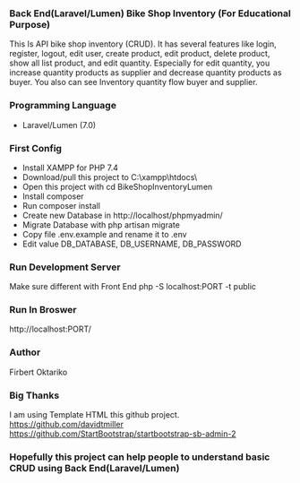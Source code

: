 ### Back End(Laravel/Lumen) Bike Shop Inventory (For Educational Purpose)
This Is API bike shop inventory (CRUD). It has several features like login, register, logout, edit user, create product, edit product, delete product, show all list product, and edit quantity. Especially for edit quantity, you increase quantity products as supplier and decrease quantity products as buyer. You also can see Inventory quantity flow buyer and supplier.

### Programming Language
- Laravel/Lumen (7.0)

### First Config
- Install XAMPP for PHP 7.4
- Download/pull this project to C:\xampp\htdocs\
- Open this project with cd BikeShopInventoryLumen
- Install composer
- Run composer install
- Create new Database in http://localhost/phpmyadmin/
- Migrate Database with php artisan migrate
- Copy file .env.example and rename it to .env
- Edit value DB_DATABASE, DB_USERNAME, DB_PASSWORD

### Run Development Server
Make sure different with Front End
php -S localhost:PORT -t public 

### Run In Broswer
http://localhost:PORT/

### Author 
Firbert Oktariko 

### Big Thanks 
I am using Template HTML this github project.
https://github.com/davidtmiller
https://github.com/StartBootstrap/startbootstrap-sb-admin-2 

### Hopefully this project can help people to understand basic CRUD using Back End(Laravel/Lumen)
